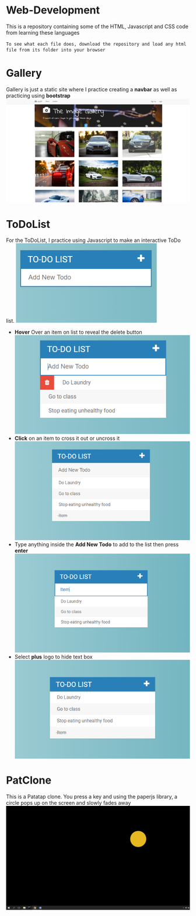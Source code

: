 # Web-Development
This is a repository containing some of the HTML, Javascript and CSS code from learning these languages
```
To see what each file does, download the repository and load any html file from its folder into your browser
```
# Gallery
Gallery is just a static site where I practice creating a **navbar** as well as practicing using **bootstrap**
![alt text](img/gallery.png)

# ToDoList
For the ToDoList, I practice using Javascript to make an interactive ToDo list. 
![alt text](img/firstToDo.png)
- **Hover** Over an item on list to reveal the delete button
![alt text](img/hover.png)
- **Click** on an item to cross it out or uncross it
![alt text](img/cross.png)
- Type anything inside the **Add New Todo** to add to the list then press **enter** 
![alt text](img/textIn.png)
- Select **plus** logo to hide text box
![alt text](img/hidebox.png)

# PatClone
This is a Patatap clone. You press a key and using the paperjs library, a circle pops up on the screen and slowly fades away
![alt text](img/pat.png)
